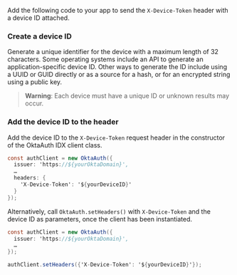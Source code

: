 Add the following code to your app to send the `X-Device-Token` header with a device ID attached.

### Create a device ID

Generate a unique identifier for the device with a maximum length of 32 characters. Some operating systems include an API to generate an application-specific device ID. Other ways to generate the ID include using a UUID or GUID directly or as a source for a hash, or for an encrypted string using a public key.

> **Warning**: Each device must have a unique ID or unknown results may occur.

### Add the device ID to the header

Add the device ID to the `X-Device-Token` request header in the constructor of the OktaAuth IDX client class.

```csharp
const authClient = new OktaAuth({
  issuer: 'https://${yourOktaDomain}',
  …
  headers: {
    'X-Device-Token': '${yourDeviceID}'
  }
});
```

Alternatively, call `OktaAuth.setHeaders()` with `X-Device-Token` and the device ID as parameters, once the client has been instantiated.

```csharp
const authClient = new OktaAuth({
  issuer: 'https://${yourOktaDomain}',
  …
});

authClient.setHeaders({'X-Device-Token': '${yourDeviceID}'});
```
